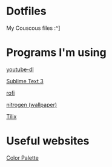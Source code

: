 # Dotfiles

My Couscous files :^]

# Programs I'm using

[youtube-dl](https://github.com/rg3/youtube-dl/)

[Sublime Text 3](https://www.sublimetext.com/docs/3/linux_repositories.html#pacman)

[rofi](https://aur.archlinux.org/packages/rofi-git/)

[nitrogen (wallpaper)](https://wiki.archlinux.org/index.php/nitrogen)

[Tilix](https://github.com/gnunn1/tilix)


# Useful websites

[Color Palette](http://www.pictaculous.com/)

[]()

[]()

[]()

[]()

[]()

[]()

[]()

[]()
